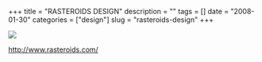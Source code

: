+++
title = "RASTEROIDS DESIGN"
description = ""
tags = []
date = "2008-01-30"
categories = ["design"]
slug = "rasteroids-design"
+++


 

  <div id="screens-thumbs" class="clearfix">
    <div class="txt-center" id="design-submission"><a href="http://www.rasteroids.com/"><img id='bluga-thumbnail-1023' class='bluga-thumbnail large' src='//media.konigi.com/bluga/
wt47f281cd0b994_0.jpg'/></a></div>  
  </div>   
<p><a href="http://www.rasteroids.com/">http://www.rasteroids.com/</a></p>




